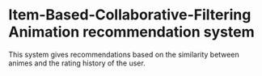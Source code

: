 # Item-Based-Collaborative-Filtering Animation recommendation system
This system gives recommendations based on the similarity between animes and the rating history of the user.
